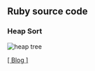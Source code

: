 ## Ruby source code

### Heap Sort
![heap tree](http://i.imgur.com/i91R9wJ "heap tree")

[[ Blog ] ](http://blog.marsbar.us)<br>


